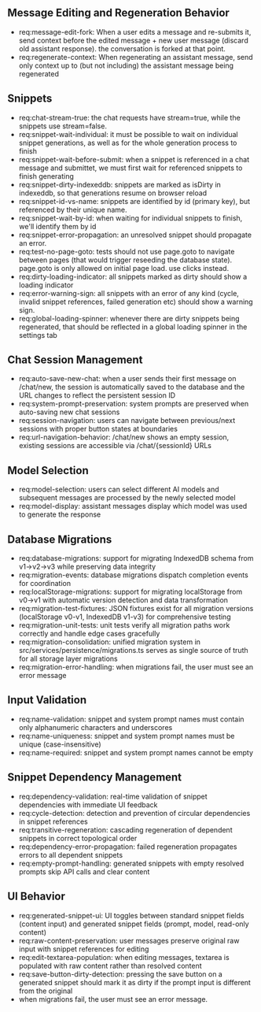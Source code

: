 ## Message Editing and Regeneration Behavior

- req:message-edit-fork: When a user edits a message and re-submits it, send context before the edited message + new user message (discard old assistant response). the conversation is forked at that point.
- req:regenerate-context: When regenerating an assistant message, send only context up to (but not including) the assistant message being regenerated

## Snippets

- req:chat-stream-true: the chat requests have stream=true, while the snippets use stream=false.
- req:snippet-wait-individual: it must be possible to wait on individual snippet generations, as well as for the whole generation process to finish
- req:snippet-wait-before-submit: when a snippet is referenced in a chat message and submittet, we must first wait for referenced snippets to finish generating
- req:snippet-dirty-indexeddb: snippets are marked as isDirty in indexeddb, so that generations resume on browser reload
- req:snippet-id-vs-name: snippets are identified by id (primary key), but referenced by their unique name.
- req:snippet-wait-by-id: when waiting for individual snippets to finish, we'll identify them by id
- req:snippet-error-propagation: an unresolved snippet should propagate an error.
- req:test-no-page-goto: tests should not use page.goto to navigate between pages (that would trigger reseeding the database state). page.goto is only allowed on initial page load. use clicks instead.
- req:dirty-loading-indicator: all snippets marked as dirty should show a loading indicator
- req:error-warning-sign: all snippets with an error of any kind (cycle, invalid snippet references, failed generation etc) should show a warning sign.
- req:global-loading-spinner: whenever there are dirty snippets being regenerated, that should be reflected in a global loading spinner in the settings tab

## Chat Session Management

- req:auto-save-new-chat: when a user sends their first message on /chat/new, the session is automatically saved to the database and the URL changes to reflect the persistent session ID
- req:system-prompt-preservation: system prompts are preserved when auto-saving new chat sessions
- req:session-navigation: users can navigate between previous/next sessions with proper button states at boundaries
- req:url-navigation-behavior: /chat/new shows an empty session, existing sessions are accessible via /chat/{sessionId} URLs

## Model Selection

- req:model-selection: users can select different AI models and subsequent messages are processed by the newly selected model
- req:model-display: assistant messages display which model was used to generate the response

## Database Migrations

- req:database-migrations: support for migrating IndexedDB schema from v1→v2→v3 while preserving data integrity
- req:migration-events: database migrations dispatch completion events for coordination
- req:localStorage-migrations: support for migrating localStorage from v0→v1 with automatic version detection and data transformation
- req:migration-test-fixtures: JSON fixtures exist for all migration versions (localStorage v0-v1, IndexedDB v1-v3) for comprehensive testing
- req:migration-unit-tests: unit tests verify all migration paths work correctly and handle edge cases gracefully
- req:migration-consolidation: unified migration system in src/services/persistence/migrations.ts serves as single source of truth for all storage layer migrations
- req:migration-error-handling: when migrations fail, the user must see an error message

## Input Validation

- req:name-validation: snippet and system prompt names must contain only alphanumeric characters and underscores
- req:name-uniqueness: snippet and system prompt names must be unique (case-insensitive)
- req:name-required: snippet and system prompt names cannot be empty

## Snippet Dependency Management

- req:dependency-validation: real-time validation of snippet dependencies with immediate UI feedback
- req:cycle-detection: detection and prevention of circular dependencies in snippet references
- req:transitive-regeneration: cascading regeneration of dependent snippets in correct topological order
- req:dependency-error-propagation: failed regeneration propagates errors to all dependent snippets
- req:empty-prompt-handling: generated snippets with empty resolved prompts skip API calls and clear content

## UI Behavior

- req:generated-snippet-ui: UI toggles between standard snippet fields (content input) and generated snippet fields (prompt, model, read-only content)
- req:raw-content-preservation: user messages preserve original raw input with snippet references for editing
- req:edit-textarea-population: when editing messages, textarea is populated with raw content rather than resolved content
- req:save-button-dirty-detection: pressing the save button on a generated snippet should mark it as dirty if the prompt input is different from the original
- when migrations fail, the user must see an error message.
